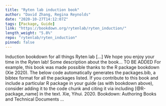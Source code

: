 ```yaml
---
title: "Ryten lab induction book"
author: "David Zhang, Regina Reynolds"
date: "2020-10-27T14:12:07Z"
tags: [Package, Guide]
link: "https://bookdown.org/rytenlab/ryten_induction/"
length_weight: "5.8%"
repo: "rytenlab/ryten_induction"
pinned: false
---
```


Induction bookdown for all things Ryten lab [...] We hope you enjoy your time in the Ryten lab! Some description about the book… TO BE ADDED For example, this book was made possible thanks to the R package bookdown (Xie 2020). The below code automatically generates the packages.bib, a bibtex format for all the packages listed. If you contribute to this book and include a particular R package in your guide (as with bookdown above), consider adding it to the code chunk and citing it via including [@R-package_name] in the text. Xie, Yihui. 2020. Bookdown: Authoring Books and Technical Documents ...
